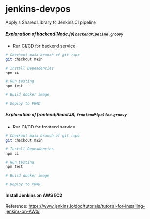 # jenkins-devpos
Apply a Shared Library to Jenkins CI pipeline

##### Explanation of backend(Node.js) `backendPipeline.groovy`
- Run CI/CD for backend service
```bash
# Checkout main branch of git repo
git checkout main 

# Install Dependencies
npm ci

# Run testing
npm test

# Build docker image

# Deploy to PROD

```

##### Explanation of frontend(ReactJS) `frontendPipeline.groovy`
- Run CI/CD for frontend service
```bash
# Checkout main branch of git repo
git checkout main 

# Install Dependencies
npm ci

# Run testing
npm test

# Build docker image

# Deploy to PROD

```

#### Install Jenkins on AWS EC2
Reference: https://www.jenkins.io/doc/tutorials/tutorial-for-installing-jenkins-on-AWS/
